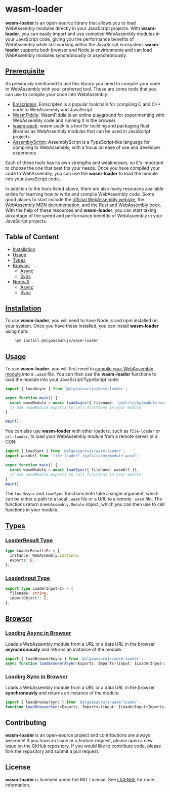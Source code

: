 # wasm-loader

**wasm-loader** is an open-source library that allows you to load WebAssembly modules directly in your JavaScript projects. With **wasm-loader**, you can easily import and use compiled WebAssembly modules in your JavaScript code, giving you the performance benefits of WebAssembly while still working within the JavaScript ecosystem. **wasm-loader** supports both browser and Node.js environments and can load WebAssembly modules synchronously or asynchronously.

## [Prerequisite](#prerequisite)

As previously mentioned to use this library you need to compile your code to WebAssembly with your preferred tool. These are some tools that you can use to compile your code into WebAssembly:

*   [Emscripten](https://emscripten.org/): Emscripten is a popular toolchain for compiling C and C++ code to WebAssembly and JavaScript.
*   [WasmFiddle](https://wasdk.github.io/WasmFiddle/): WasmFiddle is an online playground for experimenting with WebAssembly code and running it in the browser.
*   [wasm-pack](https://rustwasm.github.io/wasm-pack/): wasm-pack is a tool for building and packaging Rust libraries as WebAssembly modules that can be used in JavaScript projects.
*   [AssemblyScript](https://www.assemblyscript.org/): AssemblyScript is a TypeScript-like language for compiling to WebAssembly, with a focus on ease of use and developer experience.

Each of these tools has its own strengths and weaknesses, so it's important to choose the one that best fits your needs. Once you have compiled your code to WebAssembly, you can use the **wasm-loader** to load the module into your JavaScript code.

In addition to the tools listed above, there are also many resources available online for learning how to write and compile WebAssembly code. Some good places to start include the [official WebAssembly website](https://webassembly.org/), the [WebAssembly MDN documentation](https://developer.mozilla.org/en-US/docs/WebAssembly), and the [Rust and WebAssembly book](https://rustwasm.github.io/docs/book/). With the help of these resources and **wasm-loader**, you can start taking advantage of the speed and performance benefits of WebAssembly in your JavaScript projects.

## Table of Content

- [Installation](#installation)
- [Usage](#usage)
- [Types](#types)    
- [Browser](#browser)
  - [Async](#browserasync)
  - [Sync](#browsersync)
- [NodeJS](#nodejs)
  - [Async](#nodejsasync)
  - [Sync](#nodejssync)

## [Installation](#installation)

To use **wasm-loader**, you will need to have Node.js and npm installed on your system. Once you have these installed, you can install **wasm-loader** using npm:

```bash
    npm install @algoasaurujs/wasm-loader
```

## [Usage](#usage)

To use **wasm-loader**, you will first need to [compile your WebAssembly module](#prerequisite) into a `.wasm` file. You can then use the **wasm-loader** functions to load the module into your JavaScript/TypeScript code:

```typescript
import { loadAsync } from '@algoasaurujs/wasm-loader'; 

async function main() { 
  const wasmModule = await loadAsync({ filename: 'path/to/my/module.wasm' }); 
  // use wasmModule.exports to call functions in your module 
}

main();
```

You can also use **wasm-loader** with other loaders, such as `file-loader` or `url-loader`, to load your WebAssembly module from a remote server or a CDN:

```typescript
import { loadSync } from '@algoasaurujs/wasm-loader'; 
import wasmUrl from 'file-loader!./path/to/my/module.wasm';

async function main() { 
  const wasmModule = await loadSync({ filename: wasmUrl }); 
  // use wasmModule.exports to call functions in your module 
} 
main();
```

The `loadAsync` and `loadSync` functions both take a single argument, which can be either a path to a local `.wasm` file or a URL to a remote `.wasm` file. The functions return a `WebAssembly.Module` object, which you can then use to call functions in your module.

## [Types](#types)

### [LoaderResult Type](#loaderresult-type)
```typescript
type LoaderResult<E> = {
  instance: WebAssembly.Instance;
  exports: E;
};
```

### [LoaderInput Type](#loaderinput-type)
```typescript
export type LoaderInput<I> = {
  filename: string;
  importObject?: I;
};
```

## [Browser](#browser)

### [Loading Async in Browser](#browserasync)

Loads a WebAssembly module from a URL or a data URL in the browser **asynchronously** and returns an instance of the module.

```typescript
import { loadBrowserAsync } from '@algoasaurujs/wasm-loader';
async function loadBrowserAsync<Exports, Imports>(input: [LoaderInput<Imports>](#loaderinput-type)): Promise<[LoaderResult<Exports>](#loaderresult-type)>;
```

### [Loading Sync in Browser](#browserasync)

Loads a WebAssembly module from a URL or a data URL in the browser **synchronously** and returns an instance of the module.

```typescript
import { loadBrowserSync } from '@algoasaurujs/wasm-loader';
function loadBrowserSync<Exports, Imports>(input: [LoaderInput<Imports>](#loaderinput-type)): [LoaderResult<Exports>](#loaderresult-type);
```

## Contributing

**wasm-loader** is an open-source project and contributions are always welcome! If you have an issue or a feature request, please open a new issue on the GitHub repository. If you would like to contribute code, please fork the repository and submit a pull request.

## License

**wasm-loader** is licensed under the MIT License. See [LICENSE](./LICENSE) for more information.

